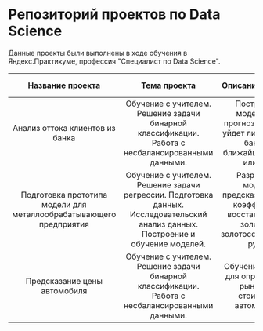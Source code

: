 # Репозиторий проектов по Data Science

Данные проекты были выполнены в ходе обучения в Яндекс.Практикуме, профессия "Специалист по Data Science".

|Название проекта| Тема проекта|Описание проекта|Используемые библиотеки|
|:--------------:|:----------:|:---------------:|:---------------------:|
|Анализ оттока клиентов из банка|Обучение с учителем. Решение задачи бинарной классификации. Работа с несбалансированными данными.|Построение модели для прогнозирования, уйдет ли клиент из банка в ближайшее время или нет.|pandas, seaborn, sklearn
|Подготовка прототипа модели для металлообрабатывающего предприятия|Обучение с учителем. Решение задачи регрессии. Подготовка данных. Исследовательский анализ данных. Построение и обучение моделей.|Разработка модели, предсказывающей коэффициент восстановления золота из золотосодержащей руды.|pandas, numpy, matplotlib, seaborn, sklearn 
|Предсказание цены автомобиля|Обучение с учителем. Решение задачи бинарной классификации. Работа с несбалансированными данными.|Обучение модели для определения рыночной стоимости автомобиля.|pandas, seaborn, sklearn 
